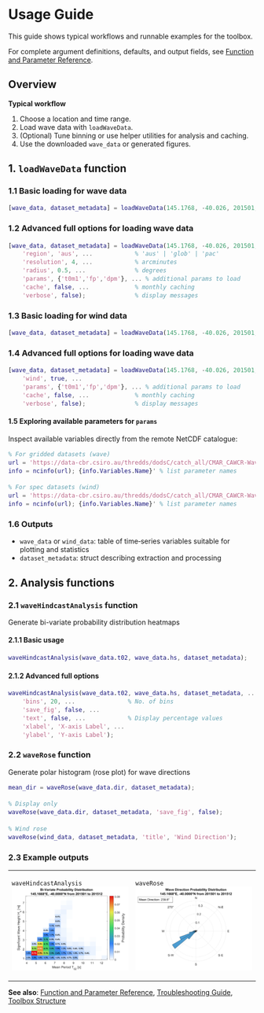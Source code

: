 # Usage Guide

This guide shows typical workflows and runnable examples for the toolbox.

For complete argument definitions, defaults, and output fields, see [Function and Parameter Reference](parameters.md).

## Overview

**Typical workflow**

1. Choose a location and time range.
2. Load wave data with `loadWaveData`.
3. (Optional) Tune binning or use helper utilities for analysis and caching.
4. Use the downloaded `wave_data` or generated figures.

## 1. `loadWaveData` function

### 1.1 Basic loading for wave data

```matlab
[wave_data, dataset_metadata] = loadWaveData(145.1768, -40.026, 201501, 201512);
```

### 1.2 Advanced full options for loading wave data

```matlab
[wave_data, dataset_metadata] = loadWaveData(145.1768, -40.026, 201501, 201512, ...
    'region', 'aus', ...            % 'aus' | 'glob' | 'pac'
    'resolution', 4, ...            % arcminutes
    'radius', 0.5, ...              % degrees
    'params', {'t0m1','fp','dpm'}, ... % additional params to load
    'cache', false, ...             % monthly caching
    'verbose', false);              % display messages
```

### 1.3 Basic loading for wind data

```matlab
[wave_data, dataset_metadata] = loadWaveData(145.1768, -40.026, 201501, 201512, 'wind', true);
```

### 1.4 Advanced full options for loading wave data

```matlab
[wave_data, dataset_metadata] = loadWaveData(145.1768, -40.026, 201501, 201512, ...
    'wind', true, ...
    'params', {'t0m1','fp','dpm'}, ... % additional params to load
    'cache', false, ...             % monthly caching
    'verbose', false);              % display messages
```

#### 1.5 Exploring available parameters for `params`

Inspect available variables directly from the remote NetCDF catalogue:

```matlab
% For gridded datasets (wave)
url = 'https://data-cbr.csiro.au/thredds/dodsC/catch_all/CMAR_CAWCR-Wave_archive/CAWCR_Wave_Hindcast_aggregate/gridded/ww3.aus_4m.202508.nc';
info = ncinfo(url); {info.Variables.Name}' % list parameter names

% For spec datasets (wind)
url = 'https://data-cbr.csiro.au/thredds/dodsC/catch_all/CMAR_CAWCR-Wave_archive/CAWCR_Wave_Hindcast_aggregate/spec/ww3.202508_spec.nc';
info = ncinfo(url); {info.Variables.Name}' % list parameter names
```

### 1.6 Outputs

- `wave_data` or `wind_data`: table of time‑series variables suitable for plotting and statistics
- `dataset_metadata`: struct describing extraction and processing

## 2. Analysis functions

### 2.1 `waveHindcastAnalysis` function

Generate bi-variate probability distribution heatmaps

#### 2.1.1 Basic usage

```matlab
waveHindcastAnalysis(wave_data.t02, wave_data.hs, dataset_metadata);
```

#### 2.1.2 Advanced full options

```matlab
waveHindcastAnalysis(wave_data.t02, wave_data.hs, dataset_metadata, ...
    'bins', 20, ...               % No. of bins
    'save_fig', false, ...
    'text', false, ...            % Display percentage values
    'xlabel', 'X-axis Label', ...
    'ylabel', 'Y-axis Label');
```

### 2.2 `waveRose` function

Generate polar histogram (rose plot) for wave directions

```matlab
mean_dir = waveRose(wave_data.dir, dataset_metadata);

% Display only
waveRose(wave_data.dir, dataset_metadata, 'save_fig', false);

% Wind rose
waveRose(wind_data, dataset_metadata, 'title', 'Wind Direction');
```

### 2.3 Example outputs

<table>
<tr>
<td width="50%">

`waveHindcastAnalysis`
![Bi-Variate Probability Distribution](figures/biVariate_201501_201512_145.1668E_-40.0000N.png)

</td>
<td width="50%">

`waveRose`
![Wave Rose](figures/waveRose_201501_201512_145.1668E_-40.0000N.png)

</td>
</tr>
</table>

**See also**: [Function and Parameter Reference](parameters.md), [Troubleshooting Guide](troubleshooting.md), [Toolbox Structure](structure.md)
